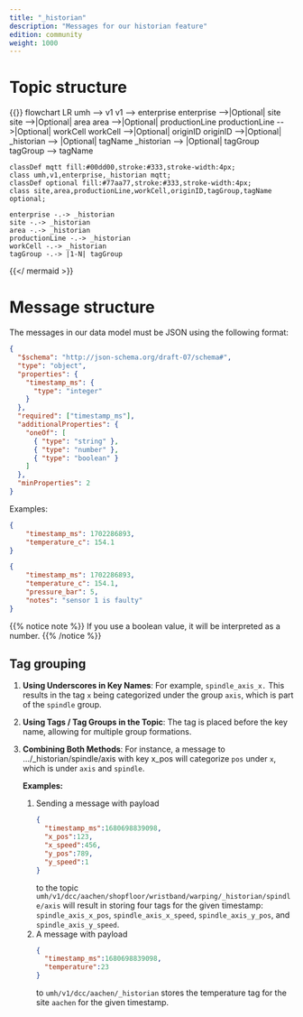 ```yaml
---
title: "_historian"
description: "Messages for our historian feature"
edition: community
weight: 1000
---
```


# Topic structure

{{<mermaid theme="neutral" >}}
flowchart LR
umh --> v1
v1 --> enterprise
enterprise -->|Optional| site
site -->|Optional| area
area -->|Optional| productionLine
productionLine -->|Optional| workCell
workCell -->|Optional| originID
originID -->|Optional| _historian --> |Optional| tagName
_historian --> |Optional| tagGroup
tagGroup --> tagName

    classDef mqtt fill:#00dd00,stroke:#333,stroke-width:4px;
    class umh,v1,enterprise,_historian mqtt;
    classDef optional fill:#77aa77,stroke:#333,stroke-width:4px;
    class site,area,productionLine,workCell,originID,tagGroup,tagName optional;
    
    enterprise -.-> _historian
    site -.-> _historian
    area -.-> _historian
    productionLine -.-> _historian
    workCell -.-> _historian
    tagGroup -.-> |1-N| tagGroup
{{</ mermaid >}}


# Message structure

The messages in our data model must be JSON using the following format:
```json
{
  "$schema": "http://json-schema.org/draft-07/schema#",
  "type": "object",
  "properties": {
    "timestamp_ms": {
      "type": "integer"
    }
  },
  "required": ["timestamp_ms"],
  "additionalProperties": {
    "oneOf": [
      { "type": "string" },
      { "type": "number" },
      { "type": "boolean" }
    ]
  },
  "minProperties": 2
}
```
Examples:
```json
{
    "timestamp_ms": 1702286893,
    "temperature_c": 154.1
}
```

```json
{
    "timestamp_ms": 1702286893,
    "temperature_c": 154.1,
    "pressure_bar": 5,
    "notes": "sensor 1 is faulty"
}
```


{{% notice note %}}
If you use a boolean value, it will be interpreted as a number.
{{% /notice %}}


## Tag grouping
1) __Using Underscores in Key Names__: For example, `spindle_axis_x.`
   This results in the tag `x` being categorized under the group `axis`, which is part of the `spindle` group.

2) __Using Tags / Tag Groups in the Topic__:
   The tag is placed before the key name, allowing for multiple group formations.

3) __Combining Both Methods__:
   For instance, a message to .../_historian/spindle/axis with key x_pos will categorize `pos` under `x`, which is under `axis` and `spindle`.

   __Examples:__
    1) Sending a message with payload
       ```json
       {
         "timestamp_ms":1680698839098,
         "x_pos":123,
         "x_speed":456,
         "y_pos":789,
         "y_speed":1
       }
       ```
       to the topic `umh/v1/dcc/aachen/shopfloor/wristband/warping/_historian/spindle/axis` will result in storing four tags for the given timestamp: `spindle_axis_x_pos`, `spindle_axis_x_speed`, `spindle_axis_y_pos`, and `spindle_axis_y_speed`.
    2) A message with payload
       ```json
       {
         "timestamp_ms":1680698839098,
         "temperature":23
       }
       ```
       to `umh/v1/dcc/aachen/_historian` stores the temperature tag for the site `aachen` for the given timestamp.